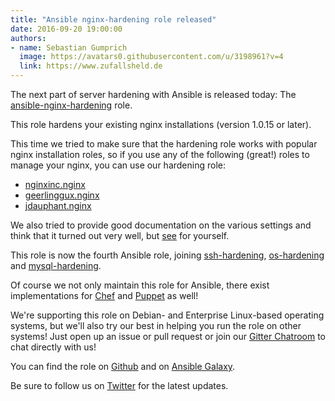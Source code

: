```yaml
---
title: "Ansible nginx-hardening role released"
date: 2016-09-20 19:00:00
authors:
- name: Sebastian Gumprich
  image: https://avatars0.githubusercontent.com/u/3198961?v=4
  link: https://www.zufallsheld.de
---
```


The next part of server hardening with Ansible is released today: The [ansible-nginx-hardening](https://github.com/dev-sec/ansible-nginx-hardening) role.

This role hardens your existing nginx installations (version 1.0.15 or later).

This time we tried to make sure that the hardening role works with popular nginx installation roles, so if you use any of the following (great!) roles to manage your nginx, you can use our hardening role:

* [nginxinc.nginx](https://galaxy.ansible.com/ui/standalone/roles/nginxinc/nginx/)
* [geerlinggux.nginx](https://galaxy.ansible.com/ui/standalone/roles/geerlingguy/nginx/)
* [jdauphant.nginx](https://galaxy.ansible.com/ui/standalone/roles/jdauphant/nginx/)

We also tried to provide good documentation on the various settings and think that it turned out very well, but [see](https://github.com/dev-sec/ansible-nginx-hardening#nginx-hardening-ansible-role) for yourself.

This role is now the fourth Ansible role, joining [ssh-hardening](https://github.com/dev-sec/ansible-ssh-hardening), [os-hardening](https://github.com/dev-sec/ansible-os-hardening) and [mysql-hardening](https://github.com/dev-sec/ansible-mysql-hardening).

Of course we not only maintain this role for Ansible, there exist implementations for [Chef](https://github.com/dev-sec/chef-nginx-hardening) and [Puppet](https://github.com/dev-sec/puppet-nginx-hardening) as well!

We're supporting this role on Debian- and Enterprise Linux-based operating systems, but we'll also try our best in helping you run the role on other systems! Just open up an issue or pull request or join our [Gitter Chatroom](https://gitter.im/dev-sec/general) to chat directly with us!

You can find the role on [Github](https://github.com/dev-sec/ansible-nginx-hardening/) and on [Ansible Galaxy](https://galaxy.ansible.com/ui/standalone/roles/dev-sec/nginx-hardening/).

Be sure to follow us on [Twitter](https://twitter.com/DevSecIO) for the latest updates.
